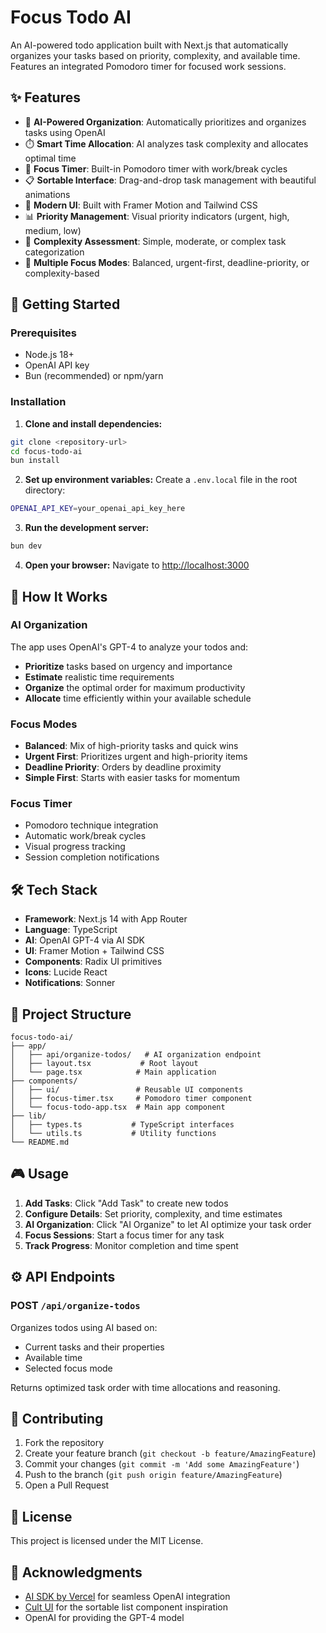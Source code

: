 # Focus Todo AI

An AI-powered todo application built with Next.js that automatically organizes your tasks based on priority, complexity, and available time. Features an integrated Pomodoro timer for focused work sessions.

## ✨ Features

- 🤖 **AI-Powered Organization**: Automatically prioritizes and organizes tasks using OpenAI
- ⏱️ **Smart Time Allocation**: AI analyzes task complexity and allocates optimal time
- 🎯 **Focus Timer**: Built-in Pomodoro timer with work/break cycles
- 📋 **Sortable Interface**: Drag-and-drop task management with beautiful animations
- 🎨 **Modern UI**: Built with Framer Motion and Tailwind CSS
- 📊 **Priority Management**: Visual priority indicators (urgent, high, medium, low)
- 🔧 **Complexity Assessment**: Simple, moderate, or complex task categorization
- 🧠 **Multiple Focus Modes**: Balanced, urgent-first, deadline-priority, or complexity-based

## 🚀 Getting Started

### Prerequisites

- Node.js 18+ 
- OpenAI API key
- Bun (recommended) or npm/yarn

### Installation

1. **Clone and install dependencies:**
```bash
git clone <repository-url>
cd focus-todo-ai
bun install
```

2. **Set up environment variables:**
Create a `.env.local` file in the root directory:
```bash
OPENAI_API_KEY=your_openai_api_key_here
```

3. **Run the development server:**
```bash
bun dev
```

4. **Open your browser:**
Navigate to [http://localhost:3000](http://localhost:3000)

## 🎯 How It Works

### AI Organization
The app uses OpenAI's GPT-4 to analyze your todos and:
- **Prioritize** tasks based on urgency and importance
- **Estimate** realistic time requirements
- **Organize** the optimal order for maximum productivity
- **Allocate** time efficiently within your available schedule

### Focus Modes
- **Balanced**: Mix of high-priority tasks and quick wins
- **Urgent First**: Prioritizes urgent and high-priority items
- **Deadline Priority**: Orders by deadline proximity
- **Simple First**: Starts with easier tasks for momentum

### Focus Timer
- Pomodoro technique integration
- Automatic work/break cycles
- Visual progress tracking
- Session completion notifications

## 🛠️ Tech Stack

- **Framework**: Next.js 14 with App Router
- **Language**: TypeScript
- **AI**: OpenAI GPT-4 via AI SDK
- **UI**: Framer Motion + Tailwind CSS
- **Components**: Radix UI primitives
- **Icons**: Lucide React
- **Notifications**: Sonner

## 📁 Project Structure

```
focus-todo-ai/
├── app/
│   ├── api/organize-todos/   # AI organization endpoint
│   ├── layout.tsx           # Root layout
│   └── page.tsx            # Main application
├── components/
│   ├── ui/                 # Reusable UI components
│   ├── focus-timer.tsx     # Pomodoro timer component
│   └── focus-todo-app.tsx  # Main app component
├── lib/
│   ├── types.ts           # TypeScript interfaces
│   └── utils.ts           # Utility functions
└── README.md
```

## 🎮 Usage

1. **Add Tasks**: Click "Add Task" to create new todos
2. **Configure Details**: Set priority, complexity, and time estimates
3. **AI Organization**: Click "AI Organize" to let AI optimize your task order
4. **Focus Sessions**: Start a focus timer for any task
5. **Track Progress**: Monitor completion and time spent

## ⚙️ API Endpoints

### POST `/api/organize-todos`
Organizes todos using AI based on:
- Current tasks and their properties
- Available time
- Selected focus mode

Returns optimized task order with time allocations and reasoning.

## 🤝 Contributing

1. Fork the repository
2. Create your feature branch (`git checkout -b feature/AmazingFeature`)
3. Commit your changes (`git commit -m 'Add some AmazingFeature'`)
4. Push to the branch (`git push origin feature/AmazingFeature`)
5. Open a Pull Request

## 📄 License

This project is licensed under the MIT License.

## 🙏 Acknowledgments

- [AI SDK by Vercel](https://ai-sdk.dev/) for seamless OpenAI integration
- [Cult UI](https://www.cult-ui.com/) for the sortable list component inspiration
- OpenAI for providing the GPT-4 model
